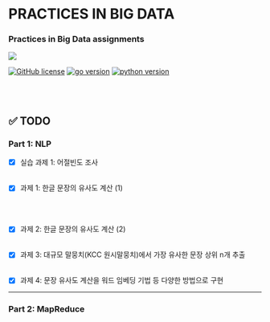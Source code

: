 # PRACTICES IN BIG DATA

### Practices in Big Data assignments

<img src="https://www.analyticsinsight.net/wp-content/uploads/2019/11/Next-for-Big-Data.jpg">

<br />

[![GitHub license](https://img.shields.io/badge/license-GPL-blue)](https://github.com/joshua-dev/bigdata/blob/master/LICENSE)
[![go version](https://img.shields.io/badge/go-1.14-00add8)](https://go.dev/)
[![python version](https://img.shields.io/badge/python-3.7.7-4B8BBE)](https://www.python.org/)

<br />​

## :white_check_mark: TODO

### Part 1: NLP

- [x] 실습 과제 1: 어절빈도 조사
  <br/><br/>
  
- [x] 과제 1: 한글 문장의 유사도 계산 (1)
  
  <br/><br/>
  
- [x] 과제 2: 한글 문장의 유사도 계산 (2)
  <br/><br/>
  
- [x] 과제 3: 대규모 말뭉치(KCC 원시말뭉치)에서 가장 유사한 문장 상위 n개 추출
  <br/><br/>
  
- [x] 과제 4: 문장 유사도 계산을 워드 임베딩 기법 등 다양한 방법으로 구현


<hr />

### Part 2: MapReduce

